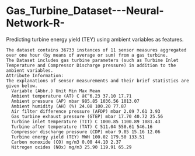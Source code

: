 # Gas_Turbine_Dataset---Neural-Network-R-
Predicting turbine energy yield (TEY) using ambient variables as features.

    The dataset contains 36733 instances of 11 sensor measures aggregated over one hour (by means of average or sum) from a gas turbine. 
    The Dataset includes gas turbine parameters (such as Turbine Inlet Temperature and Compressor Discharge pressure) in addition to the ambient variables.
    Attribute Information:
    The explanations of sensor measurements and their brief statistics are given below.
      Variable (Abbr.) Unit Min Max Mean
      Ambient temperature (AT) C â€“6.23 37.10 17.71
      Ambient pressure (AP) mbar 985.85 1036.56 1013.07
      Ambient humidity (AH) (%) 24.08 100.20 77.87
      Air filter difference pressure (AFDP) mbar 2.09 7.61 3.93
      Gas turbine exhaust pressure (GTEP) mbar 17.70 40.72 25.56
      Turbine inlet temperature (TIT) C 1000.85 1100.89 1081.43
      Turbine after temperature (TAT) C 511.04 550.61 546.16
      Compressor discharge pressure (CDP) mbar 9.85 15.16 12.06
      Turbine energy yield (TEY) MWH 100.02 179.50 133.51
      Carbon monoxide (CO) mg/m3 0.00 44.10 2.37
      Nitrogen oxides (NOx) mg/m3 25.90 119.91 65.29
